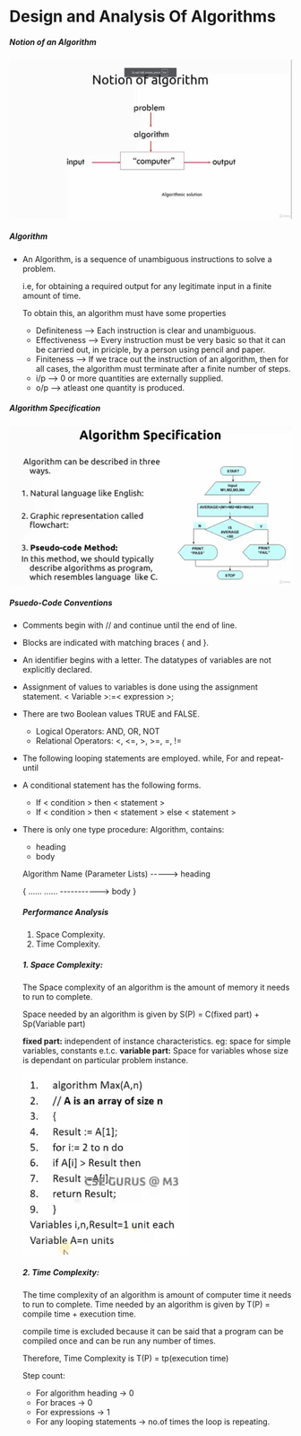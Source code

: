 # Design and Analysis Of Algorithms

##### Notion of an Algorithm

![Notion of an Algorithm](Pictures/Notion_of_an_Algorithm.png "Notion of an Algorithm")

##### Algorithm

* An Algorithm, is a sequence of unambiguous instructions to solve a problem.

    i.e, for obtaining a required output for any legitimate input in a finite amount of time.

    To obtain this, an algorithm must have some properties

    - Definiteness --> Each instruction is clear and unambiguous.
    - Effectiveness --> Every instruction must be very basic so that it can be carried out, in priciple, by a person using pencil and paper.
    - Finiteness --> If we trace out the instruction of an algorithm, then for all cases, the algorithm must terminate after a finite number of steps.
    - i/p --> 0 or more quantities are externally supplied.
    - o/p --> atleast one quantity is produced.

##### Algorithm Specification

![Algorithm Specification](Pictures/Algorithm_Specification.png "Algorithm Specification")

##### Psuedo-Code Conventions

* Comments begin with // and continue until the end of line.
* Blocks are indicated with matching braces { and }.
* An identifier begins with a letter. The datatypes of variables are not explicitly declared.
* Assignment of values to variables is done using the assignment statement.
    < Variable >:=< expression >;
* There are two Boolean values TRUE and FALSE.
    - Logical Operators: AND, OR, NOT
    - Relational Operators: <, <=, >, >=, =, !=
* The following looping statements are employed.
    while, For and repeat-until
* A conditional statement has the following forms.

    - If < condition > then < statement >
    - If < condition > then < statement >
      else < statement >
    
* There is only one type procedure:
  Algorithm, contains:
  - heading
  - body

  Algorithm Name (Parameter Lists) -----> heading

  {
    ......
    ......    -----------> body
  }


  ##### Performance Analysis

  1. Space Complexity.
  2. Time Complexity.


  ##### 1. Space Complexity:
    The Space complexity of an algorithm is the amount of memory it needs to run to complete.

    Space needed by an algorithm is given by S(P) = C(fixed part) + Sp(Variable part)

    <strong>fixed part:</strong> independent of instance characteristics.
                    eg: space for simple variables, constants e.t.c.
    <strong>variable part:</strong> Space for variables whose size is dependant on particular problem instance.

    ![Space Complexity](Pictures/Space_complexity_example.png "Space Complexity")

  ##### 2. Time Complexity:
    The time complexity of an algorithm is amount of computer time it needs to run to complete.
    Time needed by an algorithm is given by T(P) = compile time + execution time.

    compile time is excluded because it can be said that a program can be compiled once and can be run any number of times.

    Therefore, Time Complexity is T(P) = tp(execution time)

    Step count:
    * For algorithm heading -> 0
    * For braces -> 0
    * For expressions -> 1
    * For any looping statements -> no.of times the loop is repeating.